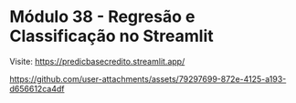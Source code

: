 # Módulo 38 - Regresão e Classificação no Streamlit

Visite: https://predicbasecredito.streamlit.app/

https://github.com/user-attachments/assets/79297699-872e-4125-a193-d656612ca4df
